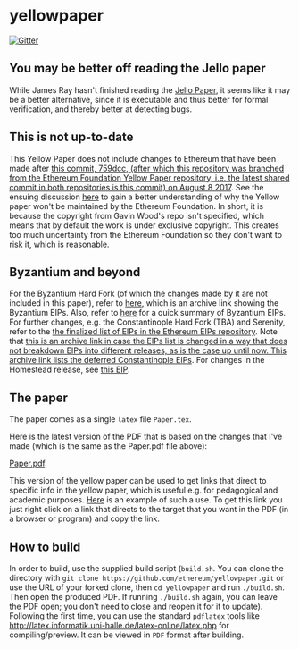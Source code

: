 # yellowpaper

[![Gitter](https://badges.gitter.im/ethereum/yellowpaper.svg)](https://gitter.im/ethereum/yellowpaper?utm_source=badge&utm_medium=badge&utm_campaign=pr-badge&utm_content=badge)

## You may be better off reading the Jello paper

While James Ray hasn't finished reading the [Jello Paper](https://thehydra.io/evm/), it seems like it may be a better alternative, since it is executable and thus better for formal verification, and thereby better at detecting bugs.

## This is not up-to-date

This Yellow Paper does not include changes to Ethereum that have been made after [this commit, 759dcc, (after which this repository was branched from the Ethereum Foundation Yellow Paper repository, i.e. the latest shared commit in both repositories is this commit) on August 8 2017](https://github.com/jamesray1/yellowpaper/commit/759dccde49c3a1a457196665d1db06baba220bf0). See the ensuing discussion [here](https://gitter.im/ethereum/yellowpaper?at=5a4ad08e03838b2f2a5d350f) to gain a better understanding of why the Yellow paper won't be maintained by the Ethereum Foundation. In short, it is because the copyright from Gavin Wood's repo isn't specified, which means that by default the work is under exclusive copyright. This creates too much uncertainty from the Ethereum Foundation so they don't want to risk it, which is reasonable.

## Byzantium and beyond
For the Byzantium Hard Fork (of which the changes made by it are not included in this paper), refer to [here](https://web.archive.org/web/20171026151615/https://github.com/ethereum/EIPs#accepted-eips-planned-for-adoption-in-the-byzantium-metropolis-hard-fork), which is an archive link showing the Byzantium EIPs. Also, refer to [here](yellowpaper/Byzantium-Hard-Fork-changes.md) for a quick summary of Byzantium EIPs. For further changes, e.g. the Constantinople Hard Fork (TBA) and Serenity, refer to the [the finalized list of EIPs in the Ethereum EIPs repository](https://github.com/ethereum/EIPS#finalized-eips-standards-that-have-been-adopted). Note that [this is an archive link in case the EIPs list is changed in a way that does not breakdown EIPs into different releases, as is the case up until now. This archive link lists the deferred Constantinople EIPs](https://web.archive.org/web/20180103233351/https://github.com/ethereum/EIPS). For changes in the Homestead release, see [this EIP](https://github.com/ethereum/EIPs/blob/master/EIPS/eip-2.md).

## The paper
The paper comes as a single ``latex`` file ``Paper.tex``. 

Here is the latest version of the PDF that is based on the changes that I've made (which is the same as the Paper.pdf file above):

[Paper.pdf](https://github.com/Ethereum-community/yellowpaper/blob/master/Paper.pdf).

This version of the yellow paper can be used to get links that direct to specific info in the yellow paper, which is useful e.g. for pedagogical and academic purposes. [Here](
https://github.com/ethereum/yellowpaper/files/1596574/Paper.pdf#blockhash) is an example of such a use. To get this link you just right click on a link that directs to the target that you want in the PDF (in a browser or program) and copy the link.

How to build
---
In order to build, use the supplied build script (``build.sh``. You can clone the directory with `git clone https://github.com/ethereum/yellowpaper.git` or use the URL of your forked clone, then `cd yellowpaper` and run `./build.sh`. Then open the produced PDF. If running `./build.sh` again, you can leave the PDF open; you don't need to close and reopen it for it to update). Following the first time, you can use the standard `pdflatex` tools like http://latex.informatik.uni-halle.de/latex-online/latex.php for compiling/preview. It can be viewed in ``PDF`` format after building.

